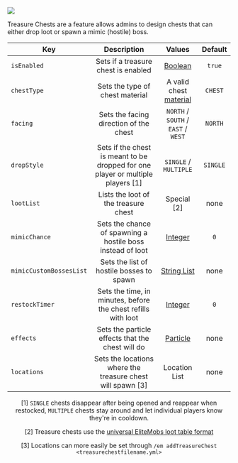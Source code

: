 [![](https://i.imgur.com/LPnSUkK.jpg)](https://magmaguy.com/webapp/webapp.html)

Treasure Chests are a feature allows admins to design chests that can either drop loot or spawn a mimic (hostile) boss.

<div align="center">

| Key | Description |                                    Values                                     | Default |
|-|:-:|:-----------------------------------------------------------------------------:|:-:|
| `isEnabled` | Sets if a treasure chest is enabled |                              [Boolean](#boolean)                              | `true` |
| `chestType` | Sets the type of chest material |                      A valid chest [material](#material)                      | `CHEST` |
| `facing` | Sets the facing direction of the chest |                      `NORTH` / `SOUTH` / `EAST` / `WEST`                      | `NORTH` |
| `dropStyle` | Sets if the chest is meant to be dropped for one player or multiple players [1] |                             `SINGLE` / `MULTIPLE`                             | `SINGLE` |
| `lootList` | Lists the loot of the treasure chest |                                  Special [2]                                  | none |
| `mimicChance` | Sets the chance of spawning a hostile boss instead of loot |                              [Integer](#integer)                              | `0` |
| `mimicCustomBossesList` | Sets the list of hostile bosses to spawn |                          [String List](#string_list)                          | none |
| `restockTimer` | Sets the time, in minutes, before the chest refills with loot |                              [Integer](#integer)                              | `0` |
| `effects ` | Sets the particle effects that the chest will do | [Particle](https://hub.spigotmc.org/javadocs/spigot/org/bukkit/Particle.html) | none |
| `locations` | Sets the locations where the treasure chest will spawn [3] |                                 Location List                                 | none |

[1] `SINGLE` chests disappear after being opened and reappear when restocked, `MULTIPLE` chests stay around and let individual players know they're in cooldown.

[2] Treasure chests use the [universal EliteMobs loot table format]($language$/elitemobs/loot_tables.md)

[3] Locations can more easily be set through `/em addTreasureChest <treasurechestfilename.yml>`

</div>